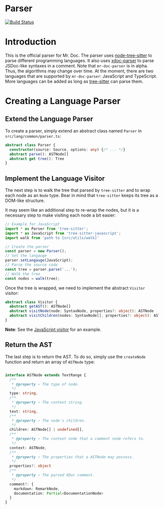 # Parser

[![Build Status](https://travis-ci.org/mr-doc/mr-doc-parser.svg?branch=master)](https://travis-ci.org/mr-doc/mr-doc-parser)

# Introduction

This is the official parser for Mr. Doc. The parser uses [node-tree-sitter](https://github.com/tree-sitter/node-tree-sitter) to parse different programming languages. It also uses [xdoc-parser](https://github.com/iwatakeshi/xdoc-parser) to parse JSDoc-like syntaxes in a comment. Note that `mr-doc-parser` is in alpha. Thus, the algorithms may change over time. At the moment, there are two languages that are supported by `mr-doc-parser`: JavaScript and TypeScript. More languages can be added as long as [tree-sitter](https://github.com/tree-sitter) can parse them.

# Creating a Language Parser

## Extend the Language Parser

To create a parser, simply extend an abstract class named `Parser` in `src/lang/common/parser.ts`:

```typescript
abstract class Parser {
  constructor(source: Source, options: any) {/* ... */}
  abstract parse(): ASTNode[]
  abstract get tree(): Tree
}
```

## Implement the Language Visitor

The next step is to walk the tree that parsed by `tree-sitter` and to wrap each node as an `Node` type.
Bear in mind that `tree-sitter` keeps its tree as a DOM-like structure.

It may seem like an additional step to re-wrap the nodes, but it is a necessary step to make visiting each node a bit easier:

```ts
// Example for JavaScript
import * as Parser from 'tree-sitter';
import * as JavaScript from 'tree-sitter-javascript';
import walk from 'path to [src/utils/walk]'

// Create the parser
const parser = new Parser();
// Set the langauge
parser.setLangauge(JavaScript);
// Parse the source code
const tree = parser.parse('...');
// Walk the tree
const nodes = walk(tree);

```

Once the tree is wrapped, we need to implement the abstract `Visitor` visitor:

```ts
abstract class Visitor {
  abstract getAST(): ASTNode[]
  abstract visitNode(node: SyntaxNode, properties?: object): ASTNode
  abstract visitChildren(nodes: SyntaxNode[], properties?: object): ASTNode[]
}
```

**Note**: See the [JavaScript visitor](./src/lang/javascript/visitor.ts) for an example.

## Return the AST

The last step is to return the AST. To do so, simply use the `createNode` function and return an array of `ASTNode` type:

```typescript

interface ASTNode extends TextRange {
  /**
   * @property - The type of node.
   */
  type: string,
  /**
   * @property - The context string.
   */
  text: string,
  /**
   * @property - The node's children.
   */
  children: ASTNode[] | undefined[],
  /**
   * @property - The context node that a comment node refers to.
   */
  context: ASTNode,
  /**
   * @property - The properties that a ASTNode may possess.
   */
  properties?: object
  /**
   * @property - The parsed XDoc comment.
   */
  comment?: {
    markdown: RemarkNode,
    documentation: Partial<DocumentationNode>
  }
}

```